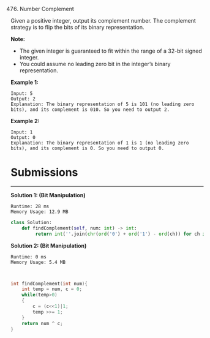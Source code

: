 476. Number Complement

Given a positive integer, output its complement number. The complement strategy is to flip the bits of its binary representation.

**Note:** 
* The given integer is guaranteed to fit within the range of a 32-bit signed integer.
* You could assume no leading zero bit in the integer’s binary representation.

**Example 1:**
```
Input: 5
Output: 2
Explanation: The binary representation of 5 is 101 (no leading zero bits), and its complement is 010. So you need to output 2.
```

**Example 2:**
```
Input: 1
Output: 0
Explanation: The binary representation of 1 is 1 (no leading zero bits), and its complement is 0. So you need to output 0.
```

# Submissions
---
**Solution 1: (Bit Manipulation)**
```
Runtime: 28 ms
Memory Usage: 12.9 MB
```
```python
class Solution:
    def findComplement(self, num: int) -> int:
         return int(''.join(chr(ord('0') + ord('1') - ord(ch)) for ch in bin(num)[2:]),2)
```

**Solution 2: (Bit Manipulation)**
```
Runtime: 0 ms
Memory Usage: 5.4 MB
```
```c


int findComplement(int num){
    int temp = num, c = 0;
    while(temp>0)
    {
        c = (c<<1)|1;
        temp >>= 1;
    }  
    return num ^ c;
}
```
